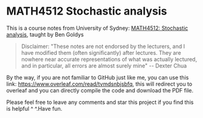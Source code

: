 # MATH4512 Stochastic analysis

This is a course notes from University of Sydney: [MATH4512: Stochastic analysis]([url](https://www.sydney.edu.au/units/MATH4512)), taught by Ben Goldys

> Disclaimer: "These notes are not endorsed by the lecturers, and I have modified them (often significantly) after lectures. They are nowhere near accurate representations of what was actually lectured, and in particular, all errors are almost surely mine" -- Dexter Chua 

By the way, if you are not familiar to GitHub just like me, you can use this link: https://www.overleaf.com/read/tvmdsnbjsbfq, this will redirect you to overleaf and you can directly compile the code and download the PDF file. 

Please feel free to leave any comments and star this project if you find this is helpful ^ ^.Have fun.
